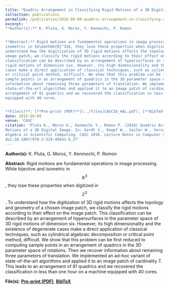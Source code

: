 ```yaml
---
title: "Quadric Arrangement in Classifying Rigid Motions of a 3D Digital Image"
collection: publications
permalink: /publication/2016-09-09-quadric-arrangement-in-classifying-rigid-motions-of-a-3d-digital-image 
excerpt: '
**Author(s):** K. Pluta, G. Moroz, Y. Kenmochi, P. Romon


**Abstract:** Rigid motions are fundamental operations in image processing. While bijective and
isometric in $$\mathbb{R}^3$$, they lose these properties when digitized in $$\mathbb{Z}^3$$. To
understand how the digitization of 3D rigid motions affects the topology and geometry of a chosen
image patch, we classify the rigid motions according to their effect on the image patch. This
classification can be described by an arrangement of hypersurfaces in the parameter space of 3D
rigid motions of dimension six. However, its high dimensionality and the existence of degenerate
cases make a direct application of classical techniques, such as cylindrical algebraic decomposition
or critical point method, difficult. We show that this problem can be first reduced to computing
sample points in an arrangement of quadrics in the 3D parameter space of rotations. Then we recover
information about remaining three parameters of translation. We implemented an ad-hoc variant of
state-of-the-art algorithms and applied it to an image patch of cardinality 7. This leads to an
arrangement of 81 quadrics and we recovered the classification in less than one hour on a machine
equipped with 40 cores. 


**File(s)**: [**Pre-print (PDF)**](../files/CASC16_HAL.pdf), [**BibTeX**](../files/CASC16.bib)' 
date: 2016-09-09
venue: 'CASC'
citation: 'Pluta K., Moroz G., Kenmochi Y., Romon P. (2016) Quadric Arrangement in Classifying Rigid
Motions of a 3D Digital Image. In: Gerdt V., Koepf W., Seiler W., Vorozhtsov E. (eds) Computer
Algebra in Scientific Computing. CASC 2016. Lecture Notes in Computer Science, vol 9890. Springer,
doi:10.1007/978-3-319-45641-6_27' 
---
```

**Author(s):** K. Pluta, G. Moroz, Y. Kenmochi, P. Romon


**Abstract:** Rigid motions are fundamental operations in image processing. While bijective and
isometric in $$\mathbb{R}^3$$, they lose these properties when digitized in $$\mathbb{Z}^3$$. To
understand how the digitization of 3D rigid motions affects the topology and geometry of a chosen
image patch, we classify the rigid motions according to their effect on the image patch. This
classification can be described by an arrangement of hypersurfaces in the parameter space of 3D
rigid motions of dimension six. However, its high dimensionality and the existence of degenerate
cases make a direct application of classical techniques, such as cylindrical algebraic decomposition
or critical point method, difficult. We show that this problem can be first reduced to computing
sample points in an arrangement of quadrics in the 3D parameter space of rotations. Then we recover
information about remaining three parameters of translation. We implemented an ad-hoc variant of
state-of-the-art algorithms and applied it to an image patch of cardinality 7. This leads to an
arrangement of 81 quadrics and we recovered the classification in less than one hour on a machine
equipped with 40 cores. 


**File(s)**: [**Pre-print (PDF)**](../files/CASC16_HAL.pdf), [**BibTeX**](../files/CASC16.bib)
